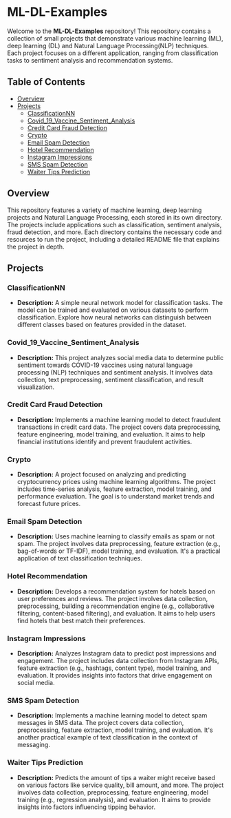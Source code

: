 # ML-DL-Examples

Welcome to the **ML-DL-Examples** repository! This repository contains a collection of small projects that demonstrate various machine learning (ML), deep learning (DL) and Natural Language Processing(NLP) techniques. Each project focuses on a different application, ranging from classification tasks to sentiment analysis and recommendation systems.

## Table of Contents

- [Overview](#overview)
- [Projects](#projects)
  - [ClassificationNN](#classificationnn)
  - [Covid_19_Vaccine_Sentiment_Analysis](#covid_19_vaccine_sentiment_analysis)
  - [Credit Card Fraud Detection](#credit-card-fraud-detection)
  - [Crypto](#crypto)
  - [Email Spam Detection](#email-spam-detection)
  - [Hotel Recommendation](#hotel-recommendation)
  - [Instagram Impressions](#instagram-impressions)
  - [SMS Spam Detection](#sms-spam-detection)
  - [Waiter Tips Prediction](#waiter-tips-prediction)

## Overview

This repository features a variety of machine learning, deep learning projects and Natural Language Processing, each stored in its own directory. The projects include applications such as classification, sentiment analysis, fraud detection, and more. Each directory contains the necessary code and resources to run the project, including a detailed README file that explains the project in depth.

## Projects

### ClassificationNN

- **Description:** A simple neural network model for classification tasks. The model can be trained and evaluated on various datasets to perform classification. Explore how neural networks can distinguish between different classes based on features provided in the dataset.

### Covid_19_Vaccine_Sentiment_Analysis

- **Description:** This project analyzes social media data to determine public sentiment towards COVID-19 vaccines using natural language processing (NLP) techniques and sentiment analysis. It involves data collection, text preprocessing, sentiment classification, and result visualization.

### Credit Card Fraud Detection

- **Description:** Implements a machine learning model to detect fraudulent transactions in credit card data. The project covers data preprocessing, feature engineering, model training, and evaluation. It aims to help financial institutions identify and prevent fraudulent activities.

### Crypto

- **Description:** A project focused on analyzing and predicting cryptocurrency prices using machine learning algorithms. The project includes time-series analysis, feature extraction, model training, and performance evaluation. The goal is to understand market trends and forecast future prices.

### Email Spam Detection

- **Description:** Uses machine learning to classify emails as spam or not spam. The project involves data preprocessing, feature extraction (e.g., bag-of-words or TF-IDF), model training, and evaluation. It's a practical application of text classification techniques.

### Hotel Recommendation

- **Description:** Develops a recommendation system for hotels based on user preferences and reviews. The project involves data collection, preprocessing, building a recommendation engine (e.g., collaborative filtering, content-based filtering), and evaluation. It aims to help users find hotels that best match their preferences.

### Instagram Impressions

- **Description:** Analyzes Instagram data to predict post impressions and engagement. The project includes data collection from Instagram APIs, feature extraction (e.g., hashtags, content type), model training, and evaluation. It provides insights into factors that drive engagement on social media.

### SMS Spam Detection

- **Description:** Implements a machine learning model to detect spam messages in SMS data. The project covers data collection, preprocessing, feature extraction, model training, and evaluation. It's another practical example of text classification in the context of messaging.

### Waiter Tips Prediction

- **Description:** Predicts the amount of tips a waiter might receive based on various factors like service quality, bill amount, and more. The project involves data collection, preprocessing, feature engineering, model training (e.g., regression analysis), and evaluation. It aims to provide insights into factors influencing tipping behavior.
